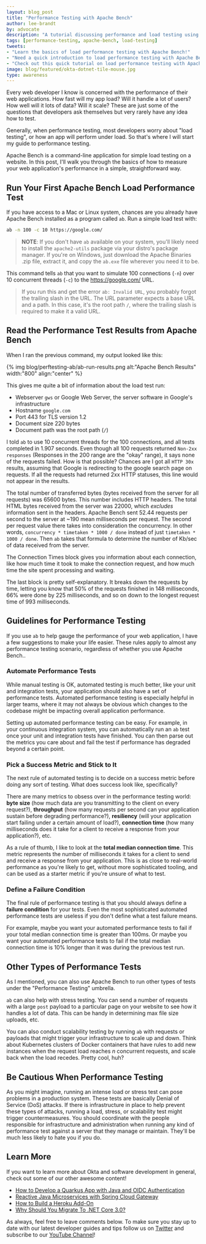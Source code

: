 ```yaml
---
layout: blog_post
title: "Performance Testing with Apache Bench"
author: lee-brandt
by: advocate
description: "A tutorial discussing performance and load testing using Apache Bench."
tags: [performance-testing, apache-bench, load-testing]
tweets:
- "Learn the basics of load performance testing with Apache Bench!"
- "Need a quick introduction to load performance testing with Apache Bench? We've got you covered!"
- "Check out this quick tutorial on load performance testing with Apache Bench."
image: blog/featured/okta-dotnet-tile-mouse.jpg
type: awareness
---
```



Every web developer I know is concerned with the performance of their web applications. How fast will my app load? Will it handle a lot of users? How well will it lots of data? Will it scale? These are just some of the questions that developers ask themselves but very rarely have any idea how to test.

Generally, when performance testing, most developers worry about  "load testing", or how  an app will perform under load. So that's where I will start my guide to performance testing.

Apache Bench is a command-line application for simple load testing on a website. In this post, I'll walk you through the basics of how to measure your web application's performance in a simple, straightforward way.

## Run Your First Apache Bench Load Performance Test

If you have access to a Mac or Linux system, chances are you already have Apache Bench installed as a program called `ab`. Run a simple load test with:

```sh
ab -n 100 -c 10 https://google.com/
```

> **NOTE**: If you don't have `ab` available on your system, you'll likely need to install the `apache2-utils` package via your distro's package manager. If you're on Windows, just download the Apache Binaries .zip file, extract it, and copy the `ab.exe` file wherever you need it to be.

This command tells `ab` that you want to simulate 100 connections (`-n`) over 10 concurrent threads (`-c`) to the <https://google.com/> URL.

> If you run this and get the error `ab: Invalid URL`, you probably forgot the trailing slash in the URL. The URL parameter expects a base URL and a path. In this case, it's the root path `/`, where the trailing slash is required to make it a valid URL.

## Read the Performance Test Results from Apache Bench

When I ran the previous command, my output looked like this:

{% img blog/perftesting-ab/ab-run-results.png alt:"Apache Bench Results" width:"800" align:"center" %}

This gives me quite a bit of information about the load test run:

- Webserver `gws` or Google Web Server, the server software in Google's infrastructure
- Hostname `google.com`
- Port 443 for TLS version 1.2
- Document size 220 bytes
- Document path was the root path (`/`)

I told `ab` to use 10 concurrent threads for the 100 connections, and all tests completed in 1.907 seconds. Even though all 100 requests returned `Non-2xx responses` (Responses in the 200 range are the "okay" range), it says none of the requests failed. How is that possible? Chances are I got all `HTTP 30x` results, assuming that Google is redirecting to the google search page on requests. If all the requests had returned 2xx HTTP statuses, this line would not appear in the results.

The total number of transferred bytes (bytes received from the server for all requests) was 65600 bytes. This number includes HTTP headers. The total HTML bytes received from the server was 22000, which _excludes_ information sent in the headers. Apache Bench sent 52.44 requests per second to the server at ~190 mean milliseconds per request. The second per request value there takes into consideration the concurrency. In other words, `concurrency * timetaken * 1000 / done` instead of just `timetaken * 1000 / done`. Then `ab` takes that formula to determine the number of Kb/sec of data received from the server.

The Connection Times block gives you information about each connection, like how much time it took to make the connection request, and how much time the site spent processing and waiting.

The last block is pretty self-explanatory. It breaks down the requests by time, letting you know that 50% of the requests finished in 148 milliseconds, 66% were done by 225 milliseconds, and so on down to the longest request time of 993 milliseconds.

## Guidelines for Performance Testing

If you use `ab` to help gauge the performance of your web application, I have a few suggestions to make your  life easier. These rules apply to almost any performance testing scenario, regardless of whether you use Apache Bench..

### Automate Performance Tests

While manual testing is OK, automated testing is much better, like your unit and integration tests, your application should also have a set of performance tests. Automated performance testing is especially helpful in larger teams, where it may not always be obvious which changes to the codebase might be impacting overall application performance.

Setting up automated performance testing can be easy. For example, in your continuous integration system, you can automatically run an `ab` test once your unit and integration tests have finished. You can then parse out the metrics you care about and fail the test if performance has degraded beyond a certain point.

### Pick a Success Metric and Stick to It

The next rule of automated testing is to decide on a success metric before doing any sort of testing. What does success look like, specifically?

There are many metrics to obsess over in the performance testing world: **byte size** (how much data are you transmitting to the client on every request?), **throughput** (how many requests per second can your application sustain before degrading performance?), **resiliency** (will your application start failing under a certain amount of load?), **connection time** (how many milliseconds does it take for a client to receive a response from your application?), etc.

As a rule of thumb, I like to look at the  **total median connection time**. This metric represents the number of milliseconds it takes for a client to send and receive a response from your application. This is as close to real-world performance as you're likely to get, without more sophisticated tooling, and can be used as a starter metric if you're unsure of what to test.

### Define a Failure Condition

The final rule of performance testing is that you should always define a **failure condition** for your tests. Even the most sophisticated automated performance tests are useless if you don't define what a test failure means.

For example, maybe you want your automated performance tests to fail if your total median connection time is greater than 100ms. Or maybe you want your automated performance tests to fail if the total median connection time is 10% longer than it was during the previous test run.

## Other Types of Performance Tests

As I mentioned, you can also use Apache Bench to run other types of tests under the "Performance Testing" umbrella.

`ab` can also help with stress testing. You can send a number of requests with a large `post` payload to a particular page on your website to see how it handles a lot of data. This can be handy in determining max file size uploads, etc.

You can also conduct scalability testing by running `ab` with requests or payloads that might trigger your infrastructure to scale up and down. Think about Kubernetes clusters of Docker containers that have rules to add new instances when the request load reaches _n_ concurrent requests, and scale back when the load recedes. Pretty cool, huh?

## Be Cautious When Performance Testing

As you might imagine, running an intense load or stress test can pose problems in a production system. These tests are basically Denial of Service (DoS) attacks. If there is infrastructure in place to help prevent these types of attacks, running a load, stress, or scalability test might trigger countermeasures. You should coordinate with the people responsible for infrastructure and administration when running any kind of performance test against a server that they manage or maintain. They'll be much less likely to hate you if you do.

## Learn More

If you want to learn more about Okta and software development in general, check out some of our other awesome content!

- [How to Develop a Quarkus App with Java and OIDC Authentication](/blog/2019/09/30/java-quarkus-oidc)
- [Reactive Java Microservices with Spring Cloud Gateway](https://www.youtube.com/watch?v=iuH_B1FutRo)
- [How to Build a Heroku Add-On](https://www.youtube.com/watch?v=zNiLa9ulBd4)
- [Why Should You Migrate To .NET Core 3.0?](https://www.youtube.com/watch?v=XA7T_pzG6S4)

As always, feel free to leave comments below. To make sure you stay up to date with our latest developer guides and tips follow us on [Twitter](https://twitter.com/oktadev) and subscribe to our [YouTube Channel](https://www.youtube.com/c/oktadev)!
